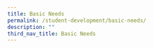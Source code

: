 ```yaml
---
title: Basic Needs
permalink: /student-development/basic-needs/
description: ""
third_nav_title: Basic Needs
---
```

